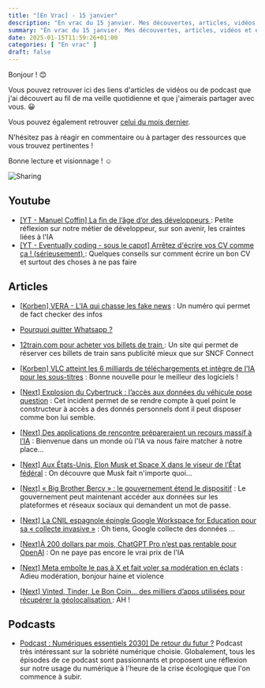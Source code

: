 ```yaml
---
title: "[En Vrac] - 15 janvier"
description: "En vrac du 15 janvier. Mes découvertes, articles, vidéos et écoute qui m'ont intéressé et que je veux partager."
summary: "En vrac du 15 janvier. Mes découvertes, articles, vidéos et écoute qui m'ont intéressé et que je veux partager."
date: 2025-01-15T11:59:26+01:00
categories: [ "En vrac" ]
draft: false
---
```


Bonjour ! 😊

Vous pouvez retrouver ici des liens d'articles de vidéos ou de podcast que j'ai découvert au fil de ma veille quotidienne et que j'aimerais partager avec vous. 😀

Vous pouvez également retrouver [celui du mois dernier](https://blog.victorprouff.fr/posts/2025-01-02-en-vrac-d%C3%A9cembre-2024/).

N'hésitez pas à réagir en commentaire ou à partager des ressources que vous trouvez pertinentes !

Bonne lecture et visionnage ! ☺️

![Sharing](/img/2025-01-15-En-Vrac.jpeg)

## Youtube

- [[YT - Manuel Coffin] La fin de l’âge d’or des développeurs ](https://www.youtube.com/watch?v=gNq3nD__oGs): Petite réflexion sur notre métier de développeur, sur son avenir, les craintes liées à l'IA
- [[YT - Eventually coding - sous le capot] Arrêtez d'écrire vos CV comme ça ! (sérieusement) ](https://www.youtube.com/watch?v=X604gBykDaI): Quelques conseils sur comment écrire un bon CV et surtout des choses à ne pas faire

## Articles

- [[Korben] VERA - L'IA qui chasse les fake news](https://korben.info/vera-ia-lutte-contre-fake-news-smartphone.html) : Un numéro qui permet de fact checker des infos
- [Pourquoi quitter Whatsapp ?](https://www.jeey.net/whatsapp.html)
- [12train.com](http://12train.com/)[ pour acheter vos billets de train ](https://tuxicoman.jesuislibre.net/2025/01/12train-com-pour-acheter-vos-billets-de-train.html): Un site qui permet de réserver ces billets de train sans publicité mieux que sur SNCF Connect
- [[Korben] VLC atteint les 6 milliards de téléchargements et intègre de l'IA pour les sous-titres](https://korben.info/vlc-6-milliards-telechargements-sous-titres-ia.html) : Bonne nouvelle pour le meilleur des logiciels !

- [[Next] Explosion du Cybertruck : l’accès aux données du véhicule pose question](https://next.ink/163827/explosion-du-cybertruck-lacces-aux-donnees-du-vehicule-pose-question/) : Cet incident permet de se rendre compte à quel point le constructeur à accès a des donnés personnels dont il peut disposer comme bon lui semble.
- [[Next] Des applications de rencontre prépareraient un recours massif à l’IA](https://next.ink/brief_article/des-applications-de-rencontre-prepareraient-un-recours-massif-a-lia/) : Bienvenue dans un monde où l'IA va nous faire matcher à notre place...
- [[Next] Aux États-Unis, Elon Musk et Space X dans le viseur de l’État fédéral](https://next.ink/162172/aux-etats-unis-elon-musk-et-space-x-dans-le-viseur-de-letat-federal/) : On découvre que Musk fait n'importe quoi...
- [[Next] « Big Brother Bercy » : le gouvernement étend le dispositif](https://next.ink/163621/big-brother-bercy-le-gouvernement-etend-le-dispositif/) : Le gouvernement peut maintenant accéder aux données sur les plateformes et réseaux sociaux qui demandent un mot de passe.
- [[Next] La CNIL espagnole épingle Google Workspace for Education pour sa « collecte invasive »](https://next.ink/163947/la-cnil-espagnole-epingle-google-workspace-for-education-pour-sa-collecte-invasive/) : Oh tiens, Google collecte des données ...
- [[Next]À 200 dollars par mois, ChatGPT Pro n’est pas rentable pour OpenAI](https://next.ink/brief_article/loffre-dopenai-chatgpt-pro-pour-200-dollars-par-mois-nest-pas-rentable/) : On ne paye pas encore le vrai prix de l'IA
- [[Next] Meta emboîte le pas à X et fait voler sa modération en éclats](https://next.ink/164245/meta-emboite-le-pas-a-x-et-fait-voler-sa-moderation-en-eclats/) : Adieu modération, bonjour haine et violence
- [[Next] Vinted, Tinder, Le Bon Coin… des milliers d’apps utilisées pour récupérer la géolocalisation ](https://next.ink/164907/call-of-duty-tinder-le-bon-coin-des-milliers-dapps-utilisees-pour-recuperer-la-geolocalisation/): AH !

## Podcasts
- [Podcast : Numériques essentiels 2030\] De retour du futur ?](https://open.spotify.com/episode/684VzgdvzvuMxKbCcMgiYs?si=cwoxU84aQmOay4geGqPU7A/) Podcast très intéressant sur la sobriété numérique choisie. Globalement, tous les épisodes de ce podcast sont passionnants et proposent une réflexion sur notre usage du numérique à l'heure de la crise écologique que l'on commence à subir.
